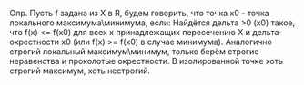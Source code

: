 Опр. Пусть f задана из X в R, будем говорить, что точка x0 - точка локального максимума\минимума, если:
Найдётся дельта >0 (x0) такое, что f(x) <= f(x0) для всех х принадлежащих пересечению X и дельта-окрестности x0 (или f(x) >= f(x0) в случае минимума).
Аналогично строгий локальный максимум\минимум, только берём строгие неравенства и проколотые окрестности.
В изолированной точке хоть строгий максимум, хоть нестрогий.